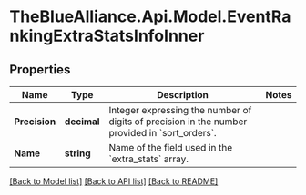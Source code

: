# TheBlueAlliance.Api.Model.EventRankingExtraStatsInfoInner

## Properties

Name | Type | Description | Notes
------------ | ------------- | ------------- | -------------
**Precision** | **decimal** | Integer expressing the number of digits of precision in the number provided in &#x60;sort_orders&#x60;. | 
**Name** | **string** | Name of the field used in the &#x60;extra_stats&#x60; array. | 

[[Back to Model list]](../README.md#documentation-for-models) [[Back to API list]](../README.md#documentation-for-api-endpoints) [[Back to README]](../README.md)

